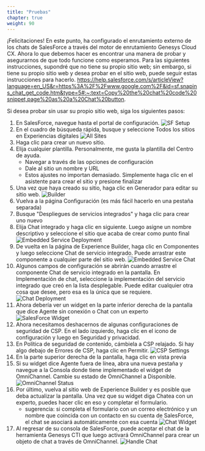 ```yaml
---
title: "Pruebas"
chapter: true
weight: 90
---
```


¡Felicitaciones! En este punto, ha configurado el enrutamiento externo de los chats de SalesForce a través del motor de enrutamiento Genesys Cloud CX. Ahora lo que debemos hacer es encontrar una manera de probar y asegurarnos de que todo funcione como esperamos. Para las siguientes instrucciones, supondré que no tiene su propio sitio web; sin embargo, si tiene su propio sitio web y desea probar en el sitio web, puede seguir estas instrucciones para hacerlo. https://help.salesforce.com/s/articleView?language=en_US&r=https%3A%2F%2Fwww.google.com%2F&id=sf.snapins_chat_get_code.htm&type=5#:~:text=Copy%20the%20chat%20code%20snippet,page%20as%20a%20Chat%20button. 

Si desea probar sin usar su propio sitio web, siga los siguientes pasos:
1. En SalesForce, navegue hasta el portal de configuración.
![SF Setup](/images/SFSetup.jpg)
2. En el cuadro de búsqueda rápida, busque y seleccione Todos los sitios en Experiencias digitales
![All Sites](/images/allSites.jpg)
3. Haga clic para crear un nuevo sitio.
4. Elija cualquier plantilla. Personalmente, me gusta la plantilla del Centro de ayuda.
     - Navegar a través de las opciones de configuración
     - Dale al sitio un nombre y URL
     - Estos ajustes no importan demasiado. Simplemente haga clic en el asistente para crear el sitio y presione finalizar
5. Una vez que haya creado su sitio, haga clic en Generador para editar su sitio web.
![Builder](/images/builder.jpg)
6. Vuelva a la página Configuración (es más fácil hacerlo en una pestaña separada)
7. Busque "Despliegues de servicios integrados" y haga clic para crear uno nuevo
8. Elija Chat integrado y haga clic en siguiente. Luego asigne un nombre descriptivo y seleccione el sitio que acaba de crear como punto final
![Embedded Service Deployment](/images/embeddedServiceDeployment.jpg)
9. De vuelta en la página de Experience Builder, haga clic en Componentes y luego seleccione Chat de servicio integrado. Puede arrastrar este componente a cualquier parte del sitio web.
![Embedded Service Chat](/images/embeddedServiceChat.jpg)
7. Algunos campos de configuración se abrirán cuando arrastre el componente Chat de servicio integrado en la pantalla. En Implementación de chat, seleccione la implementación del servicio integrado que creó en la lista desplegable. Puede editar cualquier otra cosa que desee, pero esa es la única que se requiere.
![Chat Deployment](/images/chatDeployment.jpg)
8. Ahora debería ver un widget en la parte inferior derecha de la pantalla que dice Agente sin conexión o Chat con un experto
![SalesForce Widget](/images/SFWidget.jpg)
9. Ahora necesitamos deshacernos de algunas configuraciones de seguridad de CSP. En el lado izquierdo, haga clic en el icono de configuración y luego en Seguridad y privacidad.
10. En Política de seguridad de contenido, cámbiela a CSP relajado. Si hay algo debajo de Errores de CSP, haga clic en Permitir.
![CSP Settings](/images/CSPSettings.jpg)
11. En la parte superior derecha de la pantalla, haga clic en vista previa
12. Si su widget dice Agente fuera de línea, abra una nueva pestaña y navegue a la Consola donde tiene implementado el widget de OmniChannel. Cambie su estado de OmniChannel a Disponible.
![OmniChannel Status](/images/omniChannelStatus.jpg)
13. Por último, vuelva al sitio web de Experience Builder y es posible que deba actualizar la pantalla. Una vez que su widget diga Chatea con un experto, puedes hacer clic en eso y completar el formulario.
     - sugerencia: si completa el formulario con un correo electrónico y un nombre que coincida con un contacto en su cuenta de SalesForce, el chat se asociará automáticamente con esa cuenta
    ![Chat Widget](/images/chatWidget.jpg)
14. Al regresar de su consola de SalesForce, puede aceptar el chat de la herramienta Genesys CTI que luego activará OmniChannel para crear un objeto de chat a través de OmniChannel.
![Handle Chat](/images/handleChat.jpg)

